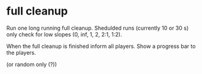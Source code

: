 # full cleanup

Run one long running full cleanup. Shedulded runs (currently 10 or 30 s) only check for low slopes (0, inf, 1, 2, 2:1, 1:2).

When the full cleanup is finished inform all players. Show a progress bar to the players.

(or random only (?))